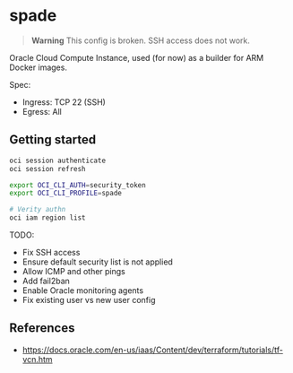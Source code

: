 # spade

> **Warning**
> This config is broken. SSH access does not work.

Oracle Cloud Compute Instance, used (for now) as a builder for ARM Docker images.

Spec:

- Ingress: TCP 22 (SSH)
- Egress: All

## Getting started

```sh
oci session authenticate
oci session refresh

export OCI_CLI_AUTH=security_token
export OCI_CLI_PROFILE=spade

# Verity authn
oci iam region list
```

TODO:

- Fix SSH access
- Ensure default security list is not applied
- Allow ICMP and other pings
- Add fail2ban
- Enable Oracle monitoring agents
- Fix existing user vs new user config

## References

- https://docs.oracle.com/en-us/iaas/Content/dev/terraform/tutorials/tf-vcn.htm
